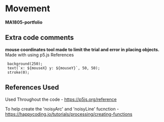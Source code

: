 # **Movement**
**MA1805-portfolio**



## Extra code comments  
 **mouse coordinates tool made to limit the trial and error in placing objects.** Made with using p5.js References

     background(250);
     text(`x: ${mouseX} y: ${mouseY}`, 50, 50);
     stroke(0); 

## References Used

 Used Throughout the code - https://p5js.org/reference

 To help create the 'noisyArc' and 'noisyLine' fucnction - https://happycoding.io/tutorials/processing/creating-functions